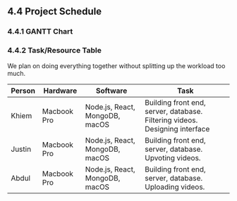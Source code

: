 ## 4.4 Project Schedule

### 4.4.1 GANTT Chart

### 4.4.2 Task/Resource Table

We plan on doing everything together without splitting up the workload too much.


Person     | Hardware              | Software                          | Task          
---------- | --------------------- | --------------------------------- | ----------------------------------------------------
Khiem      | Macbook Pro           | Node.js, React, MongoDB, macOS    | Building front end, server, database. Filtering videos. Designing interface
Justin     | Macbook Pro           | Node.js, React, MongoDB, macOS    | Building front end, server, database. Upvoting videos.  
Abdul      | Macbook Pro           | Node.js, React, MongoDB, macOS    | Building front end, server, database. Uploading videos.

